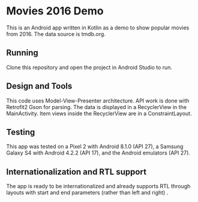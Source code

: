Movies 2016 Demo
=================

This is an Android app written in Kotlin as a demo to show popular movies from 2016. The data source is tmdb.org.  

Running
-------

Clone this repository and open the project in Android Studio to run.

Design and Tools
----------------

This code uses Model-View-Presenter architecture. API work is done with Retrofit2 Gson for parsing. 
The data is displayed in a RecyclerView in the MainActivity. Item views inside the RecyclerView are in a ConstraintLayout.

Testing
-------

This app was tested on a Pixel 2 with Android 8.1.0 (API 27), a Samsung Galaxy S4 with Android 4.2.2 (API 17), and the Android emulators (API 27).

Internationalization and RTL support
----------------------------------------------

The app is ready to be internationalized and already supports RTL through layouts with start and end parameters (rather than left and right)  .
